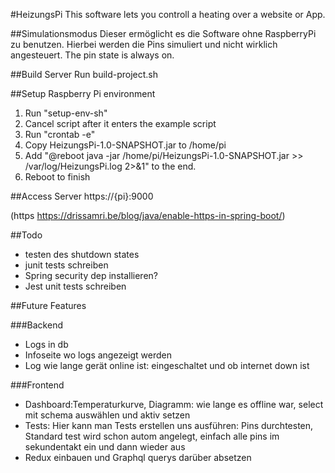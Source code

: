 #HeizungsPi
This software lets you controll a heating over a website or App.


##Simulationsmodus
Dieser ermöglicht es die Software ohne RaspberryPi zu benutzen. Hierbei werden die Pins simuliert und nicht wirklich angesteuert. 
The pin state is always on.


##Build Server
Run build-project.sh

##Setup Raspberry Pi environment
1. Run "setup-env-sh"
2. Cancel script after it enters the example script
3. Run "crontab -e"
4. Copy HeizungsPi-1.0-SNAPSHOT.jar to /home/pi
5. Add "@reboot java -jar /home/pi/HeizungsPi-1.0-SNAPSHOT.jar >> /var/log/HeizungsPi.log 2>&1" to the end.
6. Reboot to finish

##Access Server
https://{pi}:9000

(https https://drissamri.be/blog/java/enable-https-in-spring-boot/)

##Todo
* testen des shutdown states
* junit tests schreiben
* Spring security dep installieren?
* Jest unit tests schreiben


##Future Features

###Backend
* Logs in db
* Infoseite wo logs angezeigt werden
* Log wie lange gerät online ist: eingeschaltet und ob internet down ist

###Frontend
* Dashboard:Temperaturkurve, Diagramm: wie lange es offline war, select mit schema auswählen und aktiv setzen
* Tests: Hier kann man Tests erstellen uns ausführen: Pins durchtesten, Standard test wird schon autom angelegt, einfach alle pins im sekundentakt ein und dann wieder aus
* Redux einbauen und Graphql querys darüber absetzen

